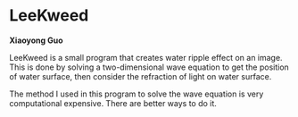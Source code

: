 # LeeKweed

**Xiaoyong Guo**

LeeKweed is a small program that creates water ripple effect on an image. This is done by solving a two-dimensional wave equation to get the position of water surface, then consider the refraction of light on water surface.

The method I used in this program to solve the wave equation is very computational expensive. There are better ways to do it.

